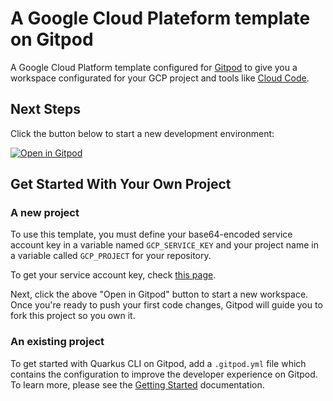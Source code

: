 # A Google Cloud Plateform template on Gitpod

A Google Cloud Platform template configured for [Gitpod](www.gitpod.io) to give you a workspace configurated for your GCP project and tools like [Cloud Code](https://cloud.google.com/code/docs).

## Next Steps

Click the button below to start a new development environment:

[![Open in Gitpod](https://gitpod.io/button/open-in-gitpod.svg)](https://gitpod.io#https://github.com/gitpod-samples/template-gcp/-/tree/main/)

## Get Started With Your Own Project

### A new project

To use this template, you must define your base64-encoded service account key in a variable named `GCP_SERVICE_KEY` and your project name in a variable called `GCP_PROJECT` for your repository.

To get your service account key, check [this page](https://cloud.google.com/iam/docs/keys-create-delete).

Next, click the above "Open in Gitpod" button to start a new workspace. Once you're ready to push your first code changes, Gitpod will guide you to fork this project so you own it.

### An existing project

To get started with Quarkus CLI on Gitpod, add a `.gitpod.yml` file which contains the configuration to improve the developer experience on Gitpod. To learn more, please see the [Getting Started](https://www.gitpod.io/docs/introduction/getting-started) documentation.
